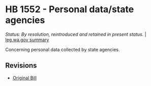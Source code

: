 # HB 1552 - Personal data/state agencies
*Status: By resolution, reintroduced and retained in present status.* | [leg.wa.gov summary](https://app.leg.wa.gov/billsummary?BillNumber=1552&Year=2021)

Concerning personal data collected by state agencies.

## Revisions
* [Original Bill](1/)
